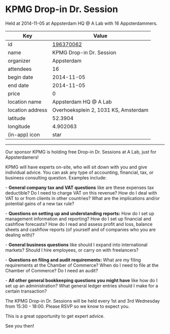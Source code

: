 # KPMG Drop-in Dr. Session
Held at 2014-11-05 at Appsterdam HQ @ A Lab with 16 Appsterdammers.
        
|Key|Value
|---|---|
|id|[196370062](https://www.meetup.com/appsterdam/events/196370062/)|
|name|KPMG Drop-in Dr. Session|
|organizer|Appsterdam|
|attendees|16|
|begin date|2014-11-05|
|end date|2014-11-05|
|price|0|
|location name|Appsterdam HQ @ A Lab|
|location address|Overhoeksplein 2, 1031 KS, Amsterdam|
|latitude|52.3904|
|longitude|4.902063|
|(in-app) icon|star|

---

Our sponsor KPMG is holding free Drop-in Dr. Sessions at A Lab, just for Appsterdamers!

KPMG will have experts on-site, who will sit down with you and give individual advice. You can ask any type of accounting, financial, tax, or business consulting question. Examples include:

- **General company tax and VAT questions** like are these expenses tax deductible? Do I need to charge VAT on this revenue? How do I deal with VAT to or from clients in other countries? What are the implications and/or potential gains of a new tax rule?

- **Questions on setting up and understanding reports:** How do I set up management information and reporting? How do I set up financial and cashflow forecasts? How do I read and assess profit and loss, balance sheets and cashflow reports (of yourself and of companies who you are dealing with)?

- **General business questions** like should I expand into international markets? Should I hire employees, or carry on with freelancers?

- **Questions on filing and audit requirements:** What are my filing requirements at the Chamber of Commerce? When do I need to file at the Chamber of Commerce? Do I need an audit?

- **All other general bookkeeping questions you might have** like how do I set up an administration? What general ledger entries should I make for a certain transaction?

The KPMG Drop-in Dr. Sessions will be held every 1st and 3rd Wednesday from 15:30 - 18:00. Please RSVP so we know to expect you.

This is a great opportunity to get expert advice.

See you then!


